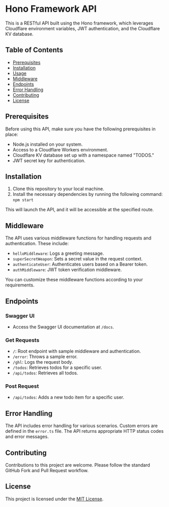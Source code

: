 # Hono Framework API

This is a RESTful API built using the Hono framework, which leverages Cloudflare environment variables, JWT authentication, and the Cloudflare KV database.

## Table of Contents

- [Prerequisites](#prerequisites)
- [Installation](#installation)
- [Usage](#usage)
- [Middleware](#middleware)
- [Endpoints](#endpoints)
- [Error Handling](#error-handling)
- [Contributing](#contributing)
- [License](#license)

## Prerequisites

Before using this API, make sure you have the following prerequisites in place:

- Node.js installed on your system.
- Access to a Cloudflare Workers environment.
- Cloudflare KV database set up with a namespace named "TODOS."
- JWT secret key for authentication.

## Installation

1. Clone this repository to your local machine.
2. Install the necessary dependencies by running the following command: `npm start`

This will launch the API, and it will be accessible at the specified route.

## Middleware

The API uses various middleware functions for handling requests and authentication. These include:

- `helloMiddleware`: Logs a greeting message.
- `superSecretWeapon`: Sets a secret value in the request context.
- `authenticateUser`: Authenticates users based on a Bearer token.
- `authMiddleware`: JWT token verification middleware.

You can customize these middleware functions according to your requirements.

## Endpoints

### Swagger UI

- Access the Swagger UI documentation at `/docs`.

### Get Requests

- `/`: Root endpoint with sample middleware and authentication.
- `/error`: Throws a sample error.
- `/ghl`: Logs the request body.
- `/todos`: Retrieves todos for a specific user.
- `/api/todos`: Retrieves all todos.

### Post Request

- `/api/todos`: Adds a new todo item for a specific user.

## Error Handling

The API includes error handling for various scenarios. Custom errors are defined in the `error.ts` file. The API returns appropriate HTTP status codes and error messages.

## Contributing

Contributions to this project are welcome. Please follow the standard GitHub Fork and Pull Request workflow.

## License

This project is licensed under the [MIT License](LICENSE).

